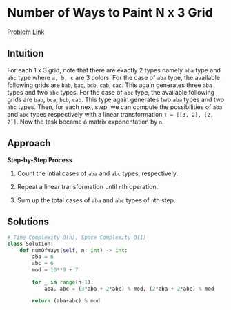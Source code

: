 **Number of Ways to Paint N x 3 Grid**
=
[Problem Link](https://leetcode.com/problems/number-of-ways-to-paint-n-3-grid/description)

## Intuition
For each 1 x 3 grid, note that there are exactly 2 types namely `aba` type and `abc` type where `a, b, c` are 3 colors. 
For the case of `aba` type, the available following grids are `bab`, `bac`, `bcb`, `cab`, `cac`. This again generates 
three `aba` types and two `abc` types. For the case of `abc` type, the available following grids are `bab`, `bca`, 
`bcb`, `cab`. This type again generates two `aba` types and two `abc` types. Then, for each next step, we can compute the 
possibilities of `aba` and `abc` types respectively with a linear transformation `T = [[3, 2], [2, 2]]`. Now the task 
became a matrix exponentation by `n`.

## Approach
**Step-by-Step Process**

1. Count the intial cases of `aba` and `abc` types, respectively.

2. Repeat a linear transformation until `n`th operation.

3. Sum up the total cases of `aba` and `abc` types of `n`th step.
  
## Solutions
```python
# Time Complexity O(n), Space Complexity O(1)
class Solution:
    def numOfWays(self, n: int) -> int:
        aba = 6
        abc = 6
        mod = 10**9 + 7

        for _ in range(n-1):
            aba, abc = (3*aba + 2*abc) % mod, (2*aba + 2*abc) % mod

        return (aba+abc) % mod
```
